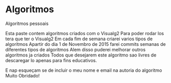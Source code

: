 # Algoritmos
Algoritmos pessoais

Esta paste contem algoritmos criados com o Visualg2
Para poder rodar los tera que ter o Visualg2
Em cada fim de semana criarei varios tipos de algoritmos
Apartir do dia 1 de Novembro de 2015 farei commits semanas de diferentes tipos de algoritmos
Alem disso puderei melhorar outros algoritmos ja criados
Todos que desejarem este algoritmo sao livres de descaregar lo apenas para fins educativos.

E nap esqueçam se de incluir o meu nome e email na autoria do algoritmo
Muito Obridado!
